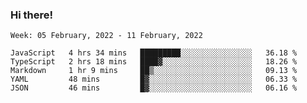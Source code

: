 ### Hi there!

<!--START_SECTION:waka-->
```text
Week: 05 February, 2022 - 11 February, 2022

JavaScript   4 hrs 34 mins   █████████░░░░░░░░░░░░░░░░   36.18 % 
TypeScript   2 hrs 18 mins   ████▓░░░░░░░░░░░░░░░░░░░░   18.26 % 
Markdown     1 hr 9 mins     ██▒░░░░░░░░░░░░░░░░░░░░░░   09.13 % 
YAML         48 mins         █▓░░░░░░░░░░░░░░░░░░░░░░░   06.33 % 
JSON         46 mins         █▓░░░░░░░░░░░░░░░░░░░░░░░   06.16 % 
```
<!--END_SECTION:waka-->
